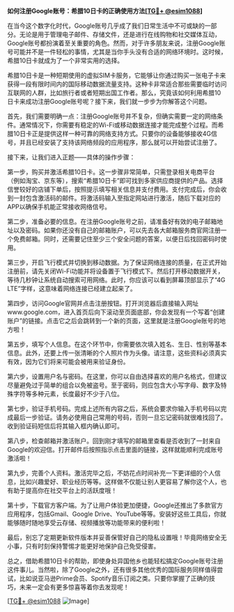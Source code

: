 **如何注册Google账号：希腊10日卡的正确使用方法[[TG💪+ @esim1088](https://t.me/s/esim1088)]**

在当今这个数字化时代，Google账号几乎成了我们日常生活中不可或缺的一部分。无论是用于管理电子邮件、存储文件，还是进行在线购物和社交媒体互动，Google账号都扮演着至关重要的角色。然而，对于许多朋友来说，注册Google账号可能并不是一件轻松的事情，尤其是当你手头没有合适的网络环境时。这时候，希腊10日卡就成为了一个非常实用的选择。

希腊10日卡是一种短期使用的虚拟SIM卡服务，它能够让你通过购买一张电子卡来获得一段有限时间内的国际移动数据流量支持。这种卡非常适合那些需要临时访问互联网的人群，比如旅行者或者短期出国工作者。那么，究竟该如何利用希腊10日卡来成功注册Google账号呢？接下来，我们就一步步为你解答这个问题。

首先，我们需要明确一点：注册Google账号并不复杂，但确实需要一定的网络条件。通常情况下，你需要有稳定的Wi-Fi或移动数据连接才能完成整个过程。而希腊10日卡正是提供这样一种可靠的网络支持方式。只要你的设备能够接收4G信号，并且已经安装了支持该网络频段的应用程序，那么就可以开始尝试注册了。

接下来，让我们进入正题——具体的操作步骤：

第一步，购买并激活希腊10日卡。这一步骤非常简单，只需登录相关电商平台（例如淘宝、京东等），搜索“希腊10日卡”即可找到多家供应商提供的产品。选择信誉较好的店铺下单后，按照提示填写相关信息并支付费用。支付完成后，你会收到一封包含激活码的邮件。将激活码输入至指定网站进行激活，随后下载对应的APP以确保手机能正常接收网络信号。

第二步，准备必要的信息。在注册Google账号之前，请准备好有效的电子邮箱地址以及密码。如果你还没有自己的邮箱账户，可以先去各大邮箱服务商官网注册一个免费邮箱。同时，还需要记住至少三个安全问题的答案，以便日后找回密码时使用。

第三步，开启飞行模式并切换到移动数据。为了保证网络连接的质量，在正式开始注册前，请先关闭Wi-Fi功能并将设备置于飞行模式下。然后打开移动数据开关，等待几秒钟让系统自动搜索可用网络。此时，你应该可以看到屏幕顶部显示了“4G LTE”字样，这意味着网络连接已经建立起来了。

第四步，访问Google官网并点击注册按钮。打开浏览器后直接输入网址www.google.com，进入首页后向下滚动至页面底部，你会发现有一个写着“创建账户”的链接。点击它之后会跳转到一个新的页面，这里就是注册Google账号的地方啦！

第五步，填写个人信息。在这个环节中，你需要依次填入姓名、生日、性别等基本信息。此外，还要上传一张清晰的个人照片作为头像。请注意，这些资料必须真实有效，因为它们将来可能会被用来验证身份。

第六步，设置用户名与密码。在这里，你可以自由选择喜欢的用户名格式，但建议尽量避免过于简单的组合以免被盗号。至于密码，则应包含大小写字母、数字及特殊字符等多种元素，长度最好不少于八位。

第七步，验证手机号码。完成上述所有内容之后，系统会要求你输入手机号码以完成最后一步验证。请务必使用自己常用的号码，否则一旦忘记密码就很难找回了。收到验证码短信后将其输入框内确认即可。

第八步，检查邮箱并激活账户。回到刚才填写的邮箱里查看是否收到了一封来自Google的欢迎信。打开邮件后按照指示点击里面的链接，这样就能顺利完成账号激活啦！

第九步，完善个人资料。激活完毕之后，不妨花点时间补充一下更详细的个人信息，比如兴趣爱好、职业经历等等。这样做不仅能让别人更容易了解你这个人，也有助于提高你在社交平台上的活跃度哦！

第十步，下载官方客户端。为了让用户体验更加便捷，Google还推出了多款官方应用程序，包括Gmail、Google Drive、YouTube等等。安装好这些工具后，你就能够随时随地享受云存储、视频播放等功能带来的便利啦！

最后，别忘了定期更新软件版本并妥善保管好自己的隐私设置哦！毕竟网络安全无小事，只有时刻保持警惕才能更好地保护自己免受侵害。

总之，借助希腊10日卡的帮助，即使身处异国他乡也能轻松搞定Google账号注册这件事儿。当然啦，除了Google之外，还有很多其他优秀的国际服务同样值得尝试，比如说亚马逊Prime会员、Spotify音乐订阅之类。只要你掌握了正确的技巧，未来一定会有更多惊喜等着你去发现呢！

[[TG💪+ @esim1088](https://t.me/s/esim1088) ![Image](https://i.postimg.cc/4NQfJmqS/Snipaste-2025-05-13-00-14-12.png)]